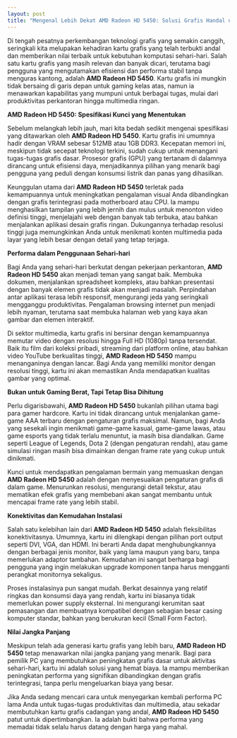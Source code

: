 ```yaml
---
layout: post
title: "Mengenal Lebih Dekat AMD Radeon HD 5450: Solusi Grafis Handal untuk Kebutuhan Sehari-hari"
---
```


Di tengah pesatnya perkembangan teknologi grafis yang semakin canggih, seringkali kita melupakan kehadiran kartu grafis yang telah terbukti andal dan memberikan nilai terbaik untuk kebutuhan komputasi sehari-hari. Salah satu kartu grafis yang masih relevan dan banyak dicari, terutama bagi pengguna yang mengutamakan efisiensi dan performa stabil tanpa menguras kantong, adalah **AMD Radeon HD 5450**. Kartu grafis ini mungkin tidak bersaing di garis depan untuk gaming kelas atas, namun ia menawarkan kapabilitas yang mumpuni untuk berbagai tugas, mulai dari produktivitas perkantoran hingga multimedia ringan.

**AMD Radeon HD 5450: Spesifikasi Kunci yang Menentukan**

Sebelum melangkah lebih jauh, mari kita bedah sedikit mengenai spesifikasi yang ditawarkan oleh **AMD Radeon HD 5450**. Kartu grafis ini umumnya hadir dengan VRAM sebesar 512MB atau 1GB DDR3. Kecepatan memori ini, meskipun tidak secepat teknologi terkini, sudah cukup untuk menangani tugas-tugas grafis dasar. Prosesor grafis (GPU) yang tertanam di dalamnya dirancang untuk efisiensi daya, menjadikannya pilihan yang menarik bagi pengguna yang peduli dengan konsumsi listrik dan panas yang dihasilkan.

Keunggulan utama dari **AMD Radeon HD 5450** terletak pada kemampuannya untuk meningkatkan pengalaman visual Anda dibandingkan dengan grafis terintegrasi pada motherboard atau CPU. Ia mampu menghasilkan tampilan yang lebih jernih dan mulus untuk menonton video definisi tinggi, menjelajahi web dengan banyak tab terbuka, atau bahkan menjalankan aplikasi desain grafis ringan. Dukungannya terhadap resolusi tinggi juga memungkinkan Anda untuk menikmati konten multimedia pada layar yang lebih besar dengan detail yang tetap terjaga.

**Performa dalam Penggunaan Sehari-hari**

Bagi Anda yang sehari-hari berkutat dengan pekerjaan perkantoran, **AMD Radeon HD 5450** akan menjadi teman yang sangat baik. Membuka dokumen, menjalankan spreadsheet kompleks, atau bahkan presentasi dengan banyak elemen grafis tidak akan menjadi masalah. Perpindahan antar aplikasi terasa lebih responsif, mengurangi jeda yang seringkali mengganggu produktivitas. Pengalaman browsing internet pun menjadi lebih nyaman, terutama saat membuka halaman web yang kaya akan gambar dan elemen interaktif.

Di sektor multimedia, kartu grafis ini bersinar dengan kemampuannya memutar video dengan resolusi hingga Full HD (1080p) tanpa tersendat. Baik itu film dari koleksi pribadi, streaming dari platform online, atau bahkan video YouTube berkualitas tinggi, **AMD Radeon HD 5450** mampu menanganinya dengan lancar. Bagi Anda yang memiliki monitor dengan resolusi tinggi, kartu ini akan memastikan Anda mendapatkan kualitas gambar yang optimal.

**Bukan untuk Gaming Berat, Tapi Tetap Bisa Dihitung**

Perlu digarisbawahi, **AMD Radeon HD 5450** bukanlah pilihan utama bagi para gamer hardcore. Kartu ini tidak dirancang untuk menjalankan game-game AAA terbaru dengan pengaturan grafis maksimal. Namun, bagi Anda yang sesekali ingin menikmati game-game kasual, game-game lawas, atau game esports yang tidak terlalu menuntut, ia masih bisa diandalkan. Game seperti League of Legends, Dota 2 (dengan pengaturan rendah), atau game simulasi ringan masih bisa dimainkan dengan frame rate yang cukup untuk dinikmati.

Kunci untuk mendapatkan pengalaman bermain yang memuaskan dengan **AMD Radeon HD 5450** adalah dengan menyesuaikan pengaturan grafis di dalam game. Menurunkan resolusi, mengurangi detail tekstur, atau mematikan efek grafis yang membebani akan sangat membantu untuk mencapai frame rate yang lebih stabil.

**Konektivitas dan Kemudahan Instalasi**

Salah satu kelebihan lain dari **AMD Radeon HD 5450** adalah fleksibilitas konektivitasnya. Umumnya, kartu ini dilengkapi dengan pilihan port output seperti DVI, VGA, dan HDMI. Ini berarti Anda dapat menghubungkannya dengan berbagai jenis monitor, baik yang lama maupun yang baru, tanpa memerlukan adaptor tambahan. Kemudahan ini sangat berharga bagi pengguna yang ingin melakukan upgrade komponen tanpa harus mengganti perangkat monitornya sekaligus.

Proses instalasinya pun sangat mudah. Berkat desainnya yang relatif ringkas dan konsumsi daya yang rendah, kartu ini biasanya tidak memerlukan power supply eksternal. Ini mengurangi kerumitan saat pemasangan dan membuatnya kompatibel dengan sebagian besar casing komputer standar, bahkan yang berukuran kecil (Small Form Factor).

**Nilai Jangka Panjang**

Meskipun telah ada generasi kartu grafis yang lebih baru, **AMD Radeon HD 5450** tetap menawarkan nilai jangka panjang yang menarik. Bagi para pemilik PC yang membutuhkan peningkatan grafis dasar untuk aktivitas sehari-hari, kartu ini adalah solusi yang hemat biaya. Ia mampu memberikan peningkatan performa yang signifikan dibandingkan dengan grafis terintegrasi, tanpa perlu mengeluarkan biaya yang besar.

Jika Anda sedang mencari cara untuk menyegarkan kembali performa PC lama Anda untuk tugas-tugas produktivitas dan multimedia, atau sekadar membutuhkan kartu grafis cadangan yang andal, **AMD Radeon HD 5450** patut untuk dipertimbangkan. Ia adalah bukti bahwa performa yang memadai tidak selalu harus datang dengan harga yang mahal.
